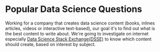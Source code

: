 # Popular Data Science Questions

Working for a company that creates data science content (books, inlines articles, videos or interactive text-based), our goal it's to find out what is the best content to write about. We're going to investigate on internet especially [Data Science Stack Exchange(DSSE)]('https://datascience.stackexchange.com/?newreg=24b3261d9a8e4e90beb7652e0d1ecc25') to know which content should create, based on interest by subject.
